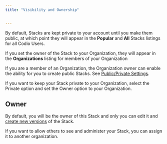 ```yaml
---
title: "Visibility and Ownership"


---
```


By default, Stacks are kept private to your account until you make them public, at which point they will appear in the **Popular** and **All** Stacks listings for all Codio Users.

If you set the owner of the Stack to your Organization, they will appear in the **Organizations** listing for members of your Organization

If you are a member of an Organization, the Organization owner can enable the ability for you to create public Stacks. See [Public/Private Settings](/dashboard/create/public_private).

If you want to keep your Stack private to your Organization, select the Private option and set the Owner option to your Organization.


## Owner
By default, you will be the owner of this Stack and only you can edit it and [create new versions](/project/stacks/update) of the Stack.

If you want to allow others to see and administer your Stack, you can assign it to another organization.
